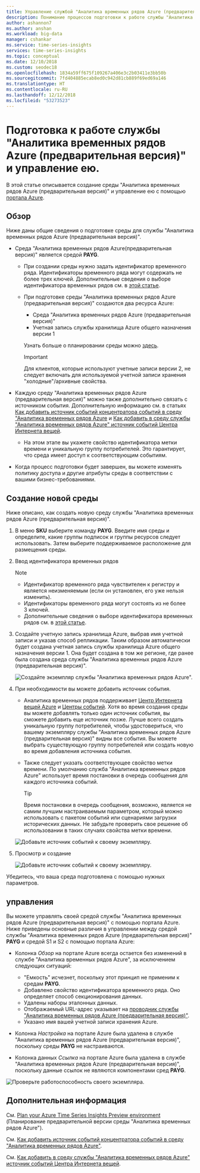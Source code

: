 ```yaml
---
title: Управление службой "Аналитика временных рядов Azure (предварительная версия)" — подготовка к работе службы "Аналитика временных рядов Azure (предварительная версия)" и управление ею. | Документация Майкрософт
description: Понимание процессов подготовки к работе службы "Аналитика временных рядов Azure (предварительная версия)" и управление ею.
author: ashannon7
ms.author: anshan
ms.workload: big-data
manager: cshankar
ms.service: time-series-insights
services: time-series-insights
ms.topic: conceptual
ms.date: 12/10/2018
ms.custom: seodec18
ms.openlocfilehash: 1834a59ff675f109267a406e3c2b03411e3bb50b
ms.sourcegitcommit: 7fd404885ecab8ed0c942d81cb889f69ed69a146
ms.translationtype: HT
ms.contentlocale: ru-RU
ms.lasthandoff: 12/12/2018
ms.locfileid: "53273523"
---
```

# <a name="how-to-provision-and-manage-azure-time-series-insights-preview"></a>Подготовка к работе службы "Аналитика временных рядов Azure (предварительная версия)" и управление ею.

В этой статье описывается создание среды "Аналитика временных рядов Azure (предварительная версия)" и управление ею с помощью [портала Azure](https://portal.azure.com/).

## <a name="overview"></a>Обзор

Ниже даны общие сведения о подготовке среды для службы "Аналитика временных рядов Azure (предварительная версия)".

* Среда "Аналитика временных рядов Azure(предварительная версия)" является средой **PAYG**.
  * При создании среды нужно задать идентификатор временного ряда. Идентификаторы временного ряда могут содержать не более трех ключей. Дополнительные сведения о выборе идентификатора временных рядов см. в [этой статье](./time-series-insights-update-how-to-id.md).
  * При подготовке среды "Аналитика временных рядов Azure (предварительная версия)" создаются два ресурса Azure:

    * Среда "Аналитика временных рядов Azure (предварительная версия)"  
    * Учетная запись службы хранилища Azure общего назначения версии 1
  
    Узнать больше о планировании среды можно [здесь](./time-series-insights-update-plan.md).

    >[!IMPORTANT]
    > Для клиентов, которые используют учетные записи версии 2, не следует включать для используемой учетной записи хранения "холодные"/архивные свойства.

* Каждую среду "Аналитика временных рядов Azure (предварительная версия)" можно также дополнительно связать с источником события. Дополнительную информацию см. в статьях [Как добавить источник событий концентратора событий в среду "Аналитика временных рядов Azure](./time-series-insights-how-to-add-an-event-source-eventhub.md) и [Как добавить в среду службы "Аналитика временных рядов Azure" источник событий Центра Интернета вещей](./time-series-insights-how-to-add-an-event-source-iothub.md).
  * На этом этапе вы укажете свойство идентификатора метки времени и уникальную группу потребителей. Это гарантирует, что среда имеет доступ к соответствующим событиям.

* Когда процесс подготовки будет завершен, вы можете изменять политику доступа и другие атрибуты среды в соответствии с вашими бизнес-требованиями.

## <a name="new-environment-creation"></a>Создание новой среды

Ниже описано, как создать новую среду службы "Аналитика временных рядов Azure (предварительная версия)".

1. В меню **SKU** выберите команду **PAYG**. Введите имя среды и определите, какие группы подписок и группы ресурсов следует использовать. Затем выберите поддерживаемое расположение для размещения среды.

1. Ввод идентификатора временных рядов

    >[!NOTE]
    > * Идентификатор временного ряда чувствителен к регистру и является неизменяемым (если он установлен, его уже нельзя изменить).
    > * Идентификаторы временного ряда могут состоять из не более 3 ключей.
    > * Дополнительные сведения о выборе идентификатора временных рядов см. в [этой статье](./time-series-insights-update-how-to-id.md).

1. Создайте учетную запись хранилища Azure, выбрав имя учетной записи и указав способ репликации. Таким образом автоматически будет создана учетная запись службы хранилища Azure общего назначения версии 1. Она будет создана в том же регионе, где ранее была создана среда службы "Аналитика временных рядов Azure (предварительная версия)".

    ![Создайте экземпляр службы "Аналитика временных рядов Azure".][1]

1. При необходимости вы можете добавить источник события.

   * Аналитика временных рядов поддерживает [Центр Интернета вещей Azure](./time-series-insights-how-to-add-an-event-source-iothub.md) и [Центры событий](./time-series-insights-how-to-add-an-event-source-eventhub.md). Хотя во время создания среды вы можете добавлять только один источник события, вы сможете добавить еще источник позже. Лучше всего создать уникальную группу потребителей, чтобы удостовериться, что вашему экземпляру службы "Аналитика временных рядов Azure (предварительная версия)" видны все события. Вы можете выбрать существующую группу потребителей или создать новую во время добавления источника события.

   * Также следует указать соответствующее свойство метки времени. По умолчанию служба "Аналитика временных рядов Azure" использует время постановки в очередь сообщения для каждого источника событий.

     > [!TIP]
     > Время постановки в очередь сообщения, возможно, является не самим лучшим настраиваемым параметром, который можно использовать с пакетом событий или сценариями загрузки исторических данных. Не забудьте проверить свое решение об использовании в таких случаях свойства метки времени.

    ![Добавьте источник событий к своему экземпляру.][2]

1. Просмотр и создание

    ![Добавьте источник событий к своему экземпляру.][3]

Убедитесь, что ваша среда подготовлена с помощью нужных параметров.

## <a name="management"></a>управления

Вы можете управлять своей средой службы "Аналитика временных рядов Azure (предварительная версия)" с помощью портала Azure. Ниже приведены основные различия в управлении между средой службы "Аналитика временных рядов Azure (предварительная версия)" **PAYG** и средой S1 и S2 с помощью портала Azure:

* Колонка *Обзор* на портале Azure всегда остается без изменений в службе "Аналитика временных рядов Azure", за исключением следующих ситуаций:
  * "Емкость" исчезнет, поскольку этот принцип не применим к средам **PAYG**.
  * Добавлено свойство идентификатора временного ряда. Оно определяет способ секционирования данных.
  * Удалены наборы эталонных данных.
  * Отображаемый URL-адрес указывает на [проводник службы "Аналитика временных рядов Azure (предварительная версия)"](./time-series-insights-update-explorer.md).
  * Указано имя вашей учетной записи хранения Azure.

* Колонка *Настройка* на портале Azure была удалена в службе "Аналитика временных рядов Azure (предварительная версия)", поскольку среды **PAYG** не настраиваются.

* Колонка данных *Ссылка* на портале Azure была удалена в службе "Аналитика временных рядов Azure (предварительная версия)", поскольку данные ссылок не являются компонентами сред **PAYG**.

![Проверьте работоспособность своего экземпляра.][4]

## <a name="next-steps"></a>Дополнительная информация

См. [Plan your Azure Time Series Insights Preview environment](./time-series-insights-update-plan.md) (Планирование предварительной версии среды "Аналитика временных рядов Azure").

См. [Как добавить источник событий концентратора событий в среду "Аналитика временных рядов Azure"](./time-series-insights-how-to-add-an-event-source-eventhub.md).

См. [Как добавить в среду службы "Аналитика временных рядов Azure" источник событий Центра Интернета вещей](./time-series-insights-how-to-add-an-event-source-iothub.md).

<!-- Images -->
[1]: media/v2-update-manage/manage_one.png
[2]: media/v2-update-manage/manage_two.png
[3]: media/v2-update-manage/manage_three.png
[4]: media/v2-update-manage/manage_four.png
